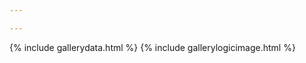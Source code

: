 ```yaml
---

---
```





<div class="grid-container"></div>  

<!----> 
{% include gallerydata.html %} 
{% include gallerylogicimage.html %}